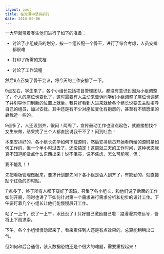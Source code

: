 ```yaml
---
layout: post
title: 在泥潭中坚持前行
date: 2016-06-06
---
```

一大早就带着春生他们进行了如下的准备：

- 讨论了小组成员的划分，按一个组长配一个骨干，进行了综合考虑，人员安排都很难

- 打印了所需的文档

- 讨论了工作流程

然后8点召集了骨干会议，将今天的工作安排了一下。

9点左右，学生来了，各个小组长包括项目管理团队，都没有意识到因为小组调整了，个人的座位也变化了，这时需要有人主动来告诉同学们小组调整了座位也调整了并引导他们到新的位置上就坐。我只好看到人进来就给各个组长说要去主动招呼自己的组员，加以安抚。其中还是有不少对座位变化有抱怨的，甚至有不情愿坐的靠我近一些的。

9点多了，人还没到齐，很闷！两周了，宣传鼓动工作也没点起色，就直接想找个女生来做，结果找了三个人都直接说我干不了！闷到吐血！

本来安排好的，各小组长先学如何下载源码，然后安排组员开始看所给的源码是如何工作的，但一个半小时过去了，还没搞定！这周就三天的工作时间，这种状态我真不知道能做点什么东西出来！说不沮丧，说不焦虑，怎么可能呢，但：

我不能乱！！

先把看板管理做起来，要求计划部先问下各小组是否人到齐了，有缺勤的，就直接贴个红色的即时贴。

11点多了，终于所有人都下载好了源码，召集了各小组长，和他们说了后面的工作如何开展，同时也讲了下如何针对第一个需求进行需求分析和初步的设计工作。下午要盯着几个小组长让他们能慢慢展开工作。

站了一上午，说了一上午，水还没了:( 只好自己激励自己啦：路漫漫其修远兮，吾将上下而求索。

下午，各个小组慢慢动起来了，看来责任到人还是有点效果的。总算能稍稍出口气。

但如何和后台通信，装入数据恐怕还是个很大的难题，需要重视起来！